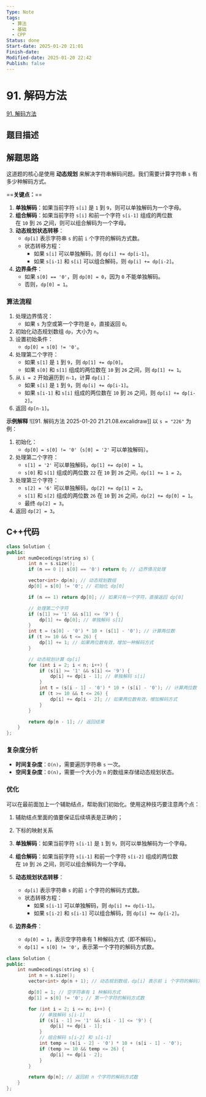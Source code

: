 ```yaml
---
Type: Note
tags: 
  - 算法
  - 基础
  - CPP
Status: done
Start-date: 2025-01-20 21:01
Finish-date: 
Modified-date: 2025-01-20 22:42
Publish: false
---
```



# 91. 解码方法
[91. 解码方法](https://leetcode.cn/problems/decode-ways/)

## 题目描述


## 解题思路
这道题的核心是使用 **动态规划** 来解决字符串解码问题。我们需要计算字符串 `s` 有多少种解码方式。

==**关键点：**==
1. **单独解码**：如果当前字符 `s[i]` 是 `1` 到 `9`，则可以单独解码为一个字母。
2. **组合解码**：如果当前字符 `s[i]` 和前一个字符 `s[i-1]` 组成的两位数在 `10` 到 `26` 之间，则可以组合解码为一个字母。
3. **动态规划状态转移**：
    - `dp[i]` 表示字符串 `s` 的前 `i` 个字符的解码方式数。
    - 状态转移方程：
        - 如果 `s[i]` 可以单独解码，则 `dp[i] += dp[i-1]`。
        - 如果 `s[i-1]` 和 `s[i]` 可以组合解码，则 `dp[i] += dp[i-2]`。
4. **边界条件**：
    - 如果 `s[0] == '0'`，则 `dp[0] = 0`，因为 `0` 不能单独解码。
    - 否则，`dp[0] = 1`。



### 算法流程
1. 处理边界情况：
   - 如果 `s` 为空或第一个字符是 `0`，直接返回 `0`。
2. 初始化动态规划数组 `dp`，大小为 `n`。
3. 设置初始条件：
   - `dp[0] = s[0] != '0'`。
4. 处理第二个字符：
   - 如果 `s[1]` 是 `1` 到 `9`，则 `dp[1] += dp[0]`。
   - 如果 `s[0]` 和 `s[1]` 组成的两位数在 `10` 到 `26` 之间，则 `dp[1] += 1`。
5. 从 `i = 2` 开始遍历到 `n-1`，计算 `dp[i]`：
   - 如果 `s[i]` 是 `1` 到 `9`，则 `dp[i] += dp[i-1]`。
   - 如果 `s[i-1]` 和 `s[i]` 组成的两位数在 `10` 到 `26` 之间，则 `dp[i] += dp[i-2]`。
6. 返回 `dp[n-1]`。


**示例解释**
![[91. 解码方法 2025-01-20 21.21.08.excalidraw]]
以 `s = "226"` 为例：
1. 初始化：
   - `dp[0] = s[0] != '0'`（`s[0] = '2'` 可以单独解码）。
2. 处理第二个字符：
   - `s[1] = '2'` 可以单独解码，`dp[1] += dp[0] = 1`。
   - `s[0]` 和 `s[1]` 组成的两位数 `22` 在 `10` 到 `26` 之间，`dp[1] += 1 = 2`。
3. 处理第三个字符：
   - `s[2] = '6'` 可以单独解码，`dp[2] += dp[1] = 2`。
   - `s[1]` 和 `s[2]` 组成的两位数 `26` 在 `10` 到 `26` 之间，`dp[2] += dp[0] = 1`。
   - 最终 `dp[2] = 3`。
4. 返回 `dp[2] = 3`。


## C++代码
```cpp
class Solution {
public:
    int numDecodings(string s) {
        int n = s.size();
        if (n == 0 || s[0] == '0') return 0; // 边界情况处理

        vector<int> dp(n); // 动态规划数组
        dp[0] = s[0] != '0'; // 初始化 dp[0]

        if (n == 1) return dp[0]; // 如果只有一个字符，直接返回 dp[0]

        // 处理第二个字符
        if (s[1] >= '1' && s[1] <= '9') {
            dp[1] += dp[0]; // 单独解码 s[1]
        }
        int t = (s[0] - '0') * 10 + (s[1] - '0'); // 计算两位数
        if (t >= 10 && t <= 26) {
            dp[1] += 1; // 如果两位数有效，增加一种解码方式
        }

        // 动态规划计算 dp[i]
        for (int i = 2; i < n; i++) {
            if (s[i] >= '1' && s[i] <= '9') {
                dp[i] += dp[i - 1]; // 单独解码 s[i]
            }
            int t = (s[i - 1] - '0') * 10 + (s[i] - '0'); // 计算两位数
            if (t >= 10 && t <= 26) {
                dp[i] += dp[i - 2]; // 如果两位数有效，增加解码方式
            }
        }

        return dp[n - 1]; // 返回结果
    }
};
```


### 复杂度分析
- **时间复杂度**：`O(n)`，需要遍历字符串 `s` 一次。
- **空间复杂度**：`O(n)`，需要一个大小为 `n` 的数组来存储动态规划状态。


### 优化
可以在最前面加上一个辅助结点，帮助我们初始化。使用这种技巧要注意两个点：
1. 辅助结点里面的值要保证后续填表是正确的；
2. 下标的映射关系

1. **单独解码**：如果当前字符 `s[i-1]` 是 `1` 到 `9`，则可以单独解码为一个字母。
2. **组合解码**：如果当前字符 `s[i-1]` 和前一个字符 `s[i-2]` 组成的两位数在 `10` 到 `26` 之间，则可以组合解码为一个字母。
3. **动态规划状态转移**：
    - `dp[i]` 表示字符串 `s` 的前 `i` 个字符的解码方式数。
    - 状态转移方程：
        - 如果 `s[i-1]` 可以单独解码，则 `dp[i] += dp[i-1]`。
        - 如果 `s[i-2]` 和 `s[i-1]` 可以组合解码，则 `dp[i] += dp[i-2]`。
4. **边界条件**：
    - `dp[0] = 1`，表示空字符串有 1 种解码方式（即不解码）。
    - `dp[1] = s[0] != '0'`，表示第一个字符的解码方式数。
```cpp
class Solution {
public:
    int numDecodings(string s) {
        int n = s.size();
        vector<int> dp(n + 1); // 动态规划数组，dp[i] 表示前 i 个字符的解码方式数

        dp[0] = 1; // 空字符串有 1 种解码方式
        dp[1] = s[0] != '0'; // 第一个字符的解码方式数

        for (int i = 2; i <= n; i++) {
            // 单独解码 s[i-1]
            if (s[i - 1] >= '1' && s[i - 1] <= '9') {
                dp[i] += dp[i - 1];
            }
            // 组合解码 s[i-2] 和 s[i-1]
            int temp = (s[i - 2] - '0') * 10 + (s[i - 1] - '0');
            if (temp >= 10 && temp <= 26) {
                dp[i] += dp[i - 2];
            }
        }

        return dp[n]; // 返回前 n 个字符的解码方式数
    }
};
```








